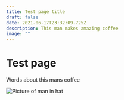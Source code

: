 ```yaml
---
title: Test page title
draft: false
date: 2021-06-17T23:32:09.725Z
description: This man makes amazing coffee
image: ""
---
```

# Test page

Words about this mans coffee

![Picture of man in hat](img/about-direct-sourcing.jpg "Coffee made by this man is amazing")
